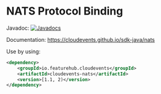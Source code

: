 # NATS Protocol Binding

Javadoc: [![Javadocs](http://www.javadoc.io/badge/io.cloudevents/cloudevents-nats.svg?color=green)](http://www.javadoc.io/doc/io.cloudevents/cloudevents-nats)

Documentation: https://cloudevents.github.io/sdk-java/nats

Use by using:

```xml
<dependency>
    <groupId>io.featurehub.cloudevents</groupId>
    <artifactId>cloudevents-nats</artifactId>
    <version>[1.1, 2)</version>
</dependency>
```
